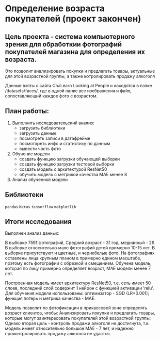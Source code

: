 # Определение возраста покупателей (проект закончен)

## Цель проекта - система компьютерного зрения для обработкии фотографий покупателей магазина для определения их возраста.

Это позволит анализировать покупки и предлагать товары, актуальные для этой возрастной группы, а также котролировать продажу алкоголя


Данные взяты с сайта ChaLearn Looking at People и находятся в папке /datasets/faces/, где в одной папке все изображения и файл, сопоставляющий каждое фото с возрастом.
## План работы:
1. Выполнить исследовательский анализ:
    - загрузить библиотеки
    - загрузить данные
    - посмотреть записи в датафрейме
    - посмотореть инфо и статистику по данным
    - вывести часть фото
2. Обучение модели
    - создать функцию загрузки обучающей выборки 
    - создать функцию загрузки тестовой выборки 
    - создать модель с архитектурой ResNet50
    - обучить модель с метрикой качества MAE менее 8 
3. Анализ обученной модели    


## Библиотеки
`pandas` `Keras` `tensorflow` `matplotlib`

## Итоги исследования

Выполнен анализ данных:

В выборке 7591 фотографий, Средний возраст - 31 год, медианный - 29. В выборке относительно мало фотографий детей примерно 10-15 лет. В выборке присутствуют и цветные, и чернобелые фото. На фотографиях оставлены лица крупным планом в примерно едином масштабе, поэтому есть фотографии с обрезкой и смещением. Обучена модель, которая по лицу примерно определяет возраст, МAE модели менее 7 лет.

Построенная модель имеет архитектуру ResNet50, т.е. сеть имеет 50 слоев, последний слой содержит 1 нейрон с функцией активации 'relu'. Для обучения модели использованы: оптимизатор - SGD (LR=0.001); функция потерь и метрика качества - MAE.

Модель позволит по фотофиксации в прикассовой зоне определять возраст клиентов, чтобы: Анализировать покупки и предлагать товары, которые могут заинтересовать покупателей этой возрастной группы; Однако вторая цель - контроль продажи алкоголя не достигнута, т.к. модель имеет относительно большое MAE - 7 лет, и надежно проконтролировать продажу алкоголя не удастся.
